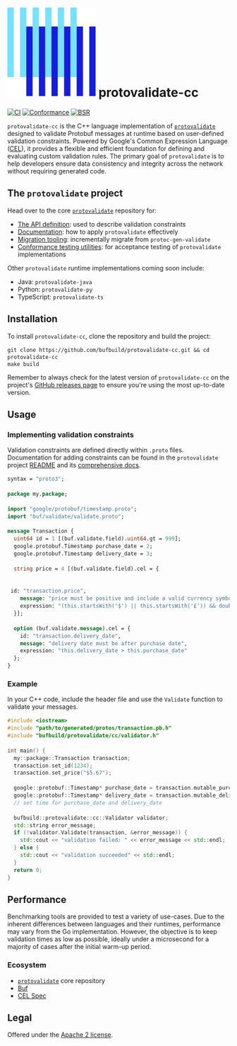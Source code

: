 # [![The Buf logo](.github/buf-logo.svg)][buf] protovalidate-cc

[![CI](https://github.com/bufbuild/protovalidate-cc/actions/workflows/ci.yaml/badge.svg)](https://github.com/bufbuild/protovalidate-cc/actions/workflows/ci.yaml)
[![Conformance](https://github.com/bufbuild/protovalidate-cc/actions/workflows/conformance.yaml/badge.svg)](https://github.com/bufbuild/protovalidate-cc/actions/workflows/conformance.yaml)
[![BSR](https://img.shields.io/badge/BSR-Module-0C65EC)][buf-mod]

`protovalidate-cc` is the C++ language implementation
of [`protovalidate`](https://github.com/bufbuild/protovalidate) designed
to validate Protobuf messages at runtime based on user-defined validation constraints.
Powered by Google's Common Expression Language ([CEL](https://github.com/google/cel-spec)), it provides a
flexible and efficient foundation for defining and evaluating custom validation
rules.
The primary goal of `protovalidate` is to help developers ensure data
consistency and integrity across the network without requiring generated code.

## The `protovalidate` project

Head over to the core [`protovalidate`](https://github.com/bufbuild/protovalidate/) repository for:

- [The API definition](https://github.com/bufbuild/protovalidate/tree/main/proto/protovalidate/buf/validate/validate.proto): used to describe validation constraints
- [Documentation](https://github.com/bufbuild/protovalidate/tree/main/docs): how to apply `protovalidate` effectively
- [Migration tooling](https://github.com/bufbuild/protovalidate/tree/main/docs/migrate.md): incrementally migrate from `protoc-gen-validate`
- [Conformance testing utilities](https://github.com/bufbuild/protovalidate/tree/main/docs/conformance.md): for acceptance testing of `protovalidate` implementations

Other `protovalidate` runtime implementations coming soon include:

- Java: `protovalidate-java`
- Python: `protovalidate-py`
- TypeScript: `protovalidate-ts`

## Installation

To install `protovalidate-cc`, clone the repository and build the project:

```shell
git clone https://github.com/bufbuild/protovalidate-cc.git && cd protovalidate-cc
make build
```

Remember to always check for the latest version of `protovalidate-cc` on the
project's [GitHub releases page](https://github.com/bufbuild/protovalidate-cc/releases)
to ensure you're using the most up-to-date version.

## Usage

### Implementing validation constraints

Validation constraints are defined directly within `.proto` files.
Documentation for adding constraints can be found in the `protovalidate` project
[README](https://github.com/bufbuild/protovalidate) and its [comprehensive docs](https://github.com/bufbuild/protovalidate/tree/main/docs).

```protobuf
syntax = "proto3";

package my.package;

import "google/protobuf/timestamp.proto";
import "buf/validate/validate.proto";

message Transaction {
  uint64 id = 1 [(buf.validate.field).uint64.gt = 999];
  google.protobuf.Timestamp purchase_date = 2;
  google.protobuf.Timestamp delivery_date = 3;
  
  string price = 4 [(buf.validate.field).cel = {
   

 id: "transaction.price",
    message: "price must be positive and include a valid currency symbol ($ or £)",
    expression: "(this.startsWith('$') || this.startsWith('£')) && double(this.substring(1)) > 0"
  }];

  option (buf.validate.message).cel = {
    id: "transaction.delivery_date",
    message: "delivery date must be after purchase date",
    expression: "this.delivery_date > this.purchase_date"
  };
}
```

### Example

In your C++ code, include the header file and use the `Validate` function to validate your messages.

```cpp
#include <iostream>
#include "path/to/generated/protos/transaction.pb.h"
#include "bufbuild/protovalidate/cc/validator.h"

int main() {
  my::package::Transaction transaction;
  transaction.set_id(1234);
  transaction.set_price("$5.67");

  google::protobuf::Timestamp* purchase_date = transaction.mutable_purchase_date();
  google::protobuf::Timestamp* delivery_date = transaction.mutable_delivery_date();
  // set time for purchase_date and delivery_date

  bufbuild::protovalidate::cc::Validator validator;
  std::string error_message;
  if (!validator.Validate(transaction, &error_message)) {
    std::cout << "validation failed: " << error_message << std::endl;
  } else {
    std::cout << "validation succeeded" << std::endl;
  }
  return 0;
}
```

## Performance

Benchmarking tools are provided to test a variety of use-cases. Due to the inherent differences between languages and their runtimes, performance may vary from the Go implementation. However, the objective is to keep validation times as low as possible, ideally under a microsecond for a majority of cases after the initial warm-up period.

### Ecosystem

- [`protovalidate`](https://github.com/bufbuild/protovalidate) core repository
- [Buf][buf]
- [CEL Spec][cel-spec]

## Legal

Offered under the [Apache 2 license][license].

[license]: LICENSE
[buf]: https://buf.build
[buf-mod]: https://buf.build/bufbuild/protovalidate
[cel-spec]: https://github.com/google/cel-spec
